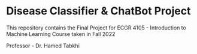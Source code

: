 # Disease Classifier & ChatBot Project

This repository contains the Final Project for ECGR 4105 - Introduction to Machine Learning Course taken in Fall 2022 

Professor - Dr. Hamed Tabkhi

